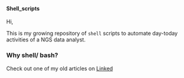 #### Shell_scripts

Hi,

This is my growing repository of `shell` scripts to automate day-today activities of a NGS data analyst.

### Why shell/ bash?

Check out one of my old articles on [Linked](https://www.linkedin.com/pulse/3-reasons-why-bash-scripting-preferable-ngs-analysis-vijay-lakhujani)
